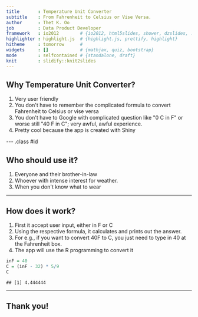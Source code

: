 ```yaml
---
title       : Temperature Unit Converter 
subtitle    : From Fahrenheit to Celsius or Vise Versa.
author      : Thet K. Oo    
job         : Data Product Developer
framework   : io2012        # {io2012, html5slides, shower, dzslides, ...}
highlighter : highlight.js  # {highlight.js, prettify, highlight}
hitheme     : tomorrow      # 
widgets     : []            # {mathjax, quiz, bootstrap}
mode        : selfcontained # {standalone, draft}
knit        : slidify::knit2slides
---
```


## Why Temperature Unit Converter?

1. Very user friendly
2. You don't have to remember the complicated formula to convert Fahrenheit to Celsius or vise versa
3. You don't have to Google with complicated question like "0 C in F" or worse still "40 F in C"; very awful, awful experience.
4. Pretty cool because the app is created with Shiny

--- .class #id 

## Who should use it?

1. Everyone and their brother-in-law
2. Whoever with intense interest for weather.
3. When you don't know what to wear

---

## How does it work?

1. First it accept user input, either in F or C
2. Using the respective formula, it calculates and prints out the answer.
3. For e.g., if you want to convert 40F to C, you just need to type in 40 at the Fahrenheit box.
4. The app will use the R programming to convert it 


```r
inF = 40
C = (inF - 32) * 5/9
C
```

```
## [1] 4.444444
```

---

## Thank you! ##






